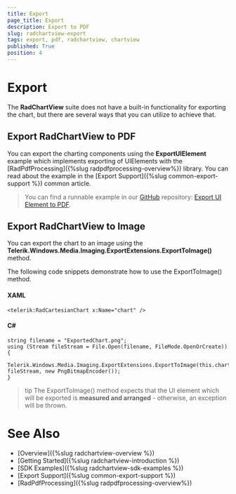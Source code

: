 ```yaml
---
title: Export
page_title: Export
description: Export to PDF
slug: radchartview-export
tags: export, pdf, radchartview, chartview
published: True
position: 4
---
```


# Export 

The __RadChartView__ suite does not have a built-in functionality for exporting the chart, but there are several ways that you can utilize to achieve that. 


## Export RadChartView to PDF


You can export the charting components using the __ExportUIElement__ example which implements exporting of UIElements with the [RadPdfProcessing]({%slug radpdfprocessing-overview%}) library. You can read about the example in the [Export Support]({%slug common-export-support %}) common article.


>You can find a runnable example in our [GitHub](https://github.com/telerik/xaml-sdk) repository: [Export UI Element to PDF](https://github.com/telerik/xaml-sdk/tree/master/PdfProcessing/ExportUIElement).


## Export RadChartView to Image

You can export the chart to an image using the __Telerik.Windows.Media.Imaging.ExportExtensions.ExportToImage()__ method.

The following code snippets demonstrate how to use the ExportToImage() method.

#### __XAML__
	<telerik:RadCartesianChart x:Name="chart" />
	
#### __C#__
	string filename = "ExportedChart.png"; 
	using (Stream fileStream = File.Open(filename, FileMode.OpenOrCreate))
	{
		Telerik.Windows.Media.Imaging.ExportExtensions.ExportToImage(this.chart, fileStream, new PngBitmapEncoder());
	}

>tip The ExportToImage() method expects that the UI element which will be exported is __measured and arranged__ - otherwise, an exception will be thrown.

# See Also
* [Overview]({%slug radchartview-overview %})
* [Getting Started]({%slug radchartview-introduction %})
* [SDK Examples]({%slug radchartview-sdk-examples %})
* [Export Support]({%slug common-export-support %})
* [RadPdfProcessing]({%slug radpdfprocessing-overview%})